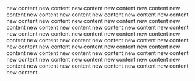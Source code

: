 new content
new content
new content
new content
new content
new content
new content
new content
new content
new content
new content
new content
new content
new content
new content
new content
new content
new content
new content
new content
new content
new content
new content
new content
new content
new content
new content
new content
new content
new content
new content
new content
new content
new content
new content
new content
new content
new content
new content
new content
new content
new content
new content
new content
new content
new content
new content
new content
new content
new content
new content
new content
new content
new content
new content
new content
